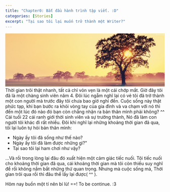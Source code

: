 ```yaml
---
title: "Chapter0: Bắt đầu hành trình tập viết. :D"
categories: [Stories]
excerpt: "Tại sao tôi lại muốn trở thành một Writer?"
---
```

<center>
  <img src="/assets/images/stories/chapter0/chapter0.jpg">
</center>
Thời gian trôi thật nhanh, tất cả chỉ vỏn vẹn là một cái chớp mắt.
Giờ đây tôi đã là một chàng sinh viên năm 4. Đôi lúc ngẵm nghĩ lại có vẻ tôi đã trở thành một con người mà trước đây tôi chưa bao giờ nghỉ đến. Cuộc sống này thật phức tạp, khi bạn bước ra khỏi vòng tay của gia đình và va chạm với nó thì đến một lúc đó nào đó bạn còn chẳng nhận ra bản thân mình phải không? ^^
Cái tuổi 22 cái ranh giới thời sinh viên và sự trưởng thành, Nó đã làm con người tôi khác đi rất nhiều. Đôi khi nghĩ lại những khoảng thời gian đã qua, tôi lại luôn tự hỏi bản thân mình:

* Ngày ấy tôi đã sống như thế nào? 
* Ngày ấy tôi đã làm được những gì?"
* Tại sao tôi lại ham chơi như vậy?

...Và rồi trong lòng lại đâu đó xuất hiện một cảm giác tiếc nuối. Tôi tiếc nuối cho khoảng thời gian đã qua, cái khoảng thời gian mà tôi còn thiếu suy nghĩ để rồi không nắm bắt những thứ quan trọng. Nhưng mà cuộc sống mà, Thời gian trôi qua rồi thì đâu thể lấy lại được( ^^ ). 

Hôm nay buồn một tí nên bí lù! ==!
To be continue. :3 
